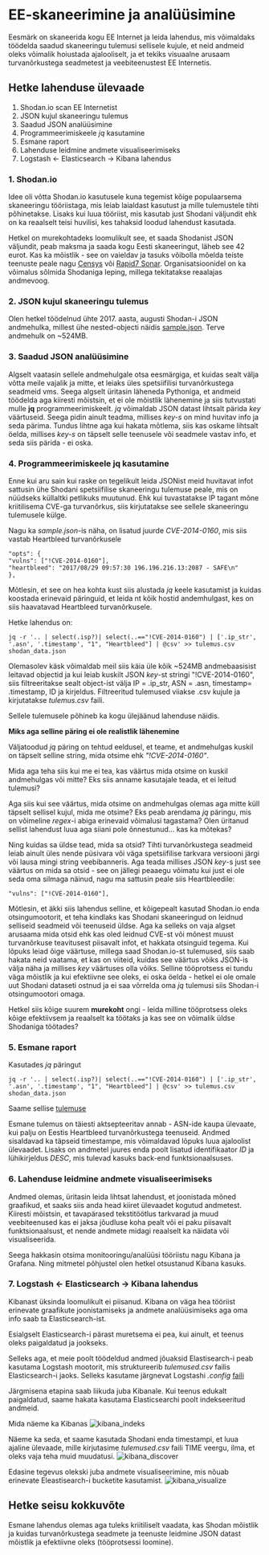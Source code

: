 # EE-skaneerimine ja analüüsimine

Eesmärk on skaneerida kogu EE Internet ja leida lahendus, mis võimaldaks töödelda saadud skaneeringu tulemusi sellisele kujule, et neid andmeid oleks võimalik hoiustada ajalooliselt, ja et tekiks visuaalne arusaam turvanõrkustega seadmetest ja veebiteenustest EE Internetis.

## Hetke lahenduse ülevaade

1. Shodan.io scan EE Internetist
2. JSON kujul skaneeringu tulemus
3. Saadud JSON analüüsimine
4. Programmeerimiskeele *jq* kasutamine
5. Esmane raport
6. Lahenduse leidmine andmete visualiseerimiseks
7. Logstash <- Elasticsearch -> Kibana lahendus

### 1. Shodan.io

Idee oli võtta Shodan.io kasutusele kuna tegemist kõige populaarsema skaneeringu tööriistaga, mis leiab laialdast kasutust ja mille tulemustele tihti põhinetakse. Lisaks kui luua tööriist, mis kasutab just Shodani väljundit ehk on ka reaalselt teisi huvilisi, kes tahaksid loodud lahendust kasutada.

Hetkel on murekohtadeks loomulikult see, et saada Shodanist JSON väljundit, peab maksma ja saada kogu Eesti skaneeringut, läheb see 42 eurot. Kas ka mõistlik - see on vaieldav ja tasuks võibolla mõelda teiste teenuste peale nagu [Censys](https://censys.io/data) või [Rapid7 Sonar](https://github.com/rapid7/sonar/wiki). Organisatsioonidel on ka võimalus sõlmida Shodaniga leping, millega tekitatakse reaalajas andmevoog.

### 2. JSON kujul skaneeringu tulemus

Olen hetkel töödelnud ühte 2017. aasta, augusti Shodan-i JSON andmehulka, millest ühe nested-objecti näidis [sample.json](https://github.com/jannoa/EE-skaneerimine/blob/master/sample.json). Terve andmehulk on ~524MB.

### 3. Saadud JSON analüüsimine

Algselt vaatasin sellele andmehulgale otsa eesmärgiga, et kuidas sealt välja võtta meile vajalik ja mitte, et leiaks üles spetsiifilisi turvanõrkustega seadmeid vms. Seega algselt üritasin läheneda Pythoniga, et andmeid töödelda aga kiiresti mõistsin, et ei ole mõistlik lähenemine ja siis tutvustati mulle **jq** programmeerimiskeelt. *jq* võimaldab JSON datast lihtsalt pärida *key* väärtuseid. Seega pidin ainult teadma, millises *key-s* on mind huvitav info ja seda pärima. Tundus lihtne aga kui hakata mõtlema, siis kas oskame lihtsalt öelda, millises *key-s* on täpselt selle teenusele või seadmele vastav info, et seda siis pärida - ei oska.

### 4. Programmeerimiskeele jq kasutamine

Enne kui aru sain kui raske on tegelikult leida JSONist meid huvitavat infot sattusin ühe Shodani spetsiifilise skaneeringu tulemuse peale, mis on nüüdseks küllaltki petlikuks muutunud. Ehk kui tuvastatakse IP tagant mõne kriitilisema CVE-ga turvanõrkus, siis kirjutatakse see sellele skaneeringu tulemusele külge.

Nagu ka *sample.json*-is näha, on lisatud juurde *CVE-2014-0160*, mis siis vastab Heartbleed turvanõrkusele
```
"opts": {
"vulns": ["!CVE-2014-0160"],
"heartbleed": "2017/08/29 09:57:30 196.196.216.13:2087 - SAFE\n"
},
```
Mõtlesin, et see on hea kohta kust siis alustada *jq* keele kasutamist ja kuidas koostada erinevaid päringuid, et leida nt kõik hostid andemhulgast, kes on siis haavatavad Heartbleed turvanõrkusele.

Hetke lahendus on:
```
jq -r '.. | select(.isp?)| select(..=="!CVE-2014-0160") | ['.ip_str', '.asn', '.timestamp', "1", "Heartbleed"] | @csv' >> tulemus.csv shodan_data.json
```
Olemasolev käsk võimaldab meil siis käia üle kõik ~524MB andmebaasisist leitavad objectid ja kui leiab kuskilt JSON *key*-st stringi "!CVE-2014-0160", siis filtreeritakse sealt object-ist välja IP = .ip_str, ASN = .asn, timestamp= .timestamp, ID ja kirjeldus. Filtreeritud tulemused viiakse .csv kujule ja kirjutatakse *tulemus.csv* faili. 

Sellele tulemusele põhineb ka kogu ülejäänud lahenduse näidis.

**Miks aga selline päring ei ole realistlik lähenemine**

Väljatoodud *jq* päring on tehtud eeldusel, et teame, et andmehulgas kuskil on täpselt selline string, mida otsime ehk *"!CVE-2014-0160"*. 

Mida aga teha siis kui me ei tea, kas väärtus mida otsime on kuskil andmehulgas või mitte? Eks siis anname kasutajale teada, et ei leitud tulemusi?

Aga siis kui see väärtus, mida otsime on andmehulgas olemas aga mitte küll täpselt sellisel kujul, mida me otsime? Eks peab arendama *jq* päringu, mis on võimeline *regex*-i abiga erinevaid võimalusi tagastama? Olen üritanud sellist lahendust luua aga siiani pole õnnestunud... kas ka mõtekas?

Ning kuidas sa üldse tead, mida sa otsid? Tihti turvanõrkustega seadmeid leiab ainult üles nende püsivara või väga spetsiifilise tarkvara versiooni järgi või lausa mingi string veebibanneris. Aga teada millises JSON *key*-s  just see väärtus on mida sa otsid  - see on jällegi peaaegu võimatu kui just ei ole seda oma silmaga näinud, nagu ma sattusin peale siis Heartbleedile:
```
"vulns": ["!CVE-2014-0160"],
```
Mõtlesin, et äkki siis lahendus selline, et kõigepealt kasutad Shodan.io enda otsingumootorit, et teha kindlaks kas Shodani skaneeringud on leidnud selliseid seadmeid või teenuseid üldse. Aga ka selleks on vaja algset arusaama mida otsid ehk kas oled leidnud CVE-st või mõnest muust turvanõrkuse teavitusest piisavalt infot, et hakkata otsinguid tegema. Kui lõpuks leiad õige väärtuse, millega saad Shodan.io-st tulemused, siis saab hakata neid vaatama, et kas on viiteid, kuidas see väärtus võiks JSON-is välja näha ja millises *key* väärtuses olla võiks. Selline tööprotsess ei tundu väga mõistlik ja kui efektiivne see oleks, ei oska öelda - hetkel ei ole omale uut Shodani dataseti ostnud ja ei saa võrrelda oma *jq* tulemusi siis Shodan-i otsingumootori omaga.

Hetkel siis kõige suurem **murekoht** ongi - leida milline tööprotsess oleks kõige efektiivsem ja reaalselt ka töötaks ja kas see on võimalik üldse Shodaniga töötades?

### 5. Esmane raport

Kasutades *jq* päringut
```
jq -r '.. | select(.isp?)| select(..=="!CVE-2014-0160") | ['.ip_str', '.asn', '.timestamp', "1", "Heartbleed"] | @csv' >> tulemus.csv shodan_data.json
```
Saame sellise [tulemuse](https://github.com/jannoa/EE-skaneerimine/blob/master/tulemus.csv)

Esmane tulemus on täiesti aktsepteeritav annab - ASN-ide kaupa ülevaate, kui palju on Eestis Heartbleed turvanõrkustega teenuseid. Andmed sisaldavad ka täpseid timestampe, mis võimaldavad lõpuks luua ajaloolist ülevaadet. Lisaks on andmetel juures enda poolt lisatud identifikaator *ID* ja lühikirjeldus *DESC*, mis tulevad kasuks back-end funktsionaalsuses. 

### 6. Lahenduse leidmine andmete visualiseerimiseks

Andmed olemas, üritasin leida lihtsat lahendust, et joonistada mõned graafikud, et saaks siis anda head kiiret ülevaadet kogutud andmetest. Kiiresti mõistsin, et tavapärased tekstitöötlus tarkvarad ja muud veebiteenused kas ei jaksa jõudluse koha pealt või ei paku piisavalt funktsionaalsust, et nende andmete midagi reaalselt ka näidata või visualiseerida.

Seega hakkasin otsima monitooringu/analüüsi tööriistu nagu Kibana ja Grafana. Ning mitmetel põhjustel olen hetkel otsustanud Kibana kasuks. 

### 7. Logstash <- Elasticsearch -> Kibana lahendus

Kibanast üksinda loomulikult ei piisanud. Kibana on väga hea tööriist erinevate graafikute joonistamiseks ja andmete analüüsimiseks aga oma info saab ta Elasticsearch-ist.

Esialgselt Elasticsearch-i pärast muretsema ei pea, kui ainult, et teenus oleks paigaldatud ja jookseks.

Selleks aga, et meie poolt töödeldud andmed jõuaksid Elastisearch-i peab kasutama Logstash mootorit, mis struktureerib *tulemused.csv* failis Elasticsearch-i jaoks. Selleks kasutame järgnevat Logstashi *.config* [faili](https://github.com/jannoa/EE-skaneerimine/blob/master/logstash_shodan.config)

Järgmisena etapina saab liikuda juba Kibanale. Kui teenus edukalt paigaldatud, saame hakata kasutama Elasticsearchi poolt indekseeritud andmeid.

Mida näeme ka Kibanas ![kibana_indeks](https://user-images.githubusercontent.com/34548027/34016455-9b1eb8b6-e12a-11e7-8ac4-909b7080d24e.png)

Näeme ka seda, et saame kasutada Shodani enda timestampi, et luua ajaline ülevaade, mille kirjutasime *tulemused.csv* faili TIME veergu, ilma, et oleks vaja teha muid muudatusi. ![kibana_discover](https://user-images.githubusercontent.com/34548027/34016850-14dd1e4e-e12c-11e7-82eb-951eec001bf5.png)

Edasine tegevus olekski juba andmete visualiseerimine, mis nõuab erinevate Eleastisearch-i bucketite kasutamist. ![kibana_visualize](https://user-images.githubusercontent.com/34548027/34017122-0e6c6cb2-e12d-11e7-8fd4-f63422b92d05.png)

## Hetke seisu kokkuvõte

Esmane lahendus olemas aga tuleks kriitiliselt vaadata, kas Shodan mõistlik ja kuidas turvanõrkustega seadmete ja teenuste leidmine JSON datast mõistlik ja efektiivne oleks (tööprotsessi loomine). 

















